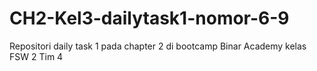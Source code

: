# CH2-Kel3-dailytask1-nomor-6-9
Repositori daily task 1 pada chapter 2 di bootcamp Binar Academy kelas FSW 2 Tim 4
